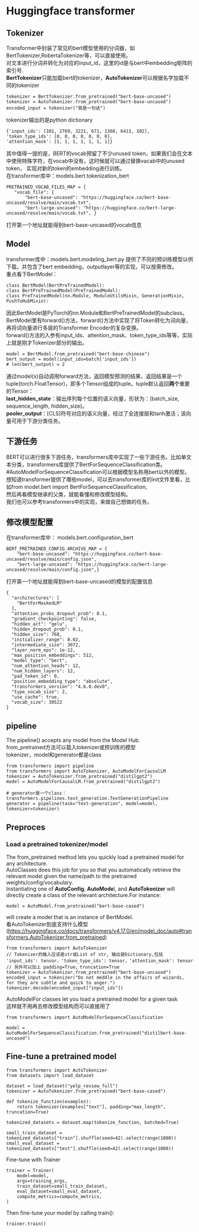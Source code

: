 # Huggingface transformer

## Tokenizer
Transformer中封装了常见的bert模型使用的分词器，如BertTokenizer,RobertaTokenizer等，可以直接使用。<br>
对文本进行分词并转化为对应的input_id，这里的id是与bert中embedding矩阵的索引号.<br>
**BertTokenizer**只能加载bert的tokenizer，**AutoTokenizer**可以根据名字加载不同的tokenizer

```
tokenizer = BertTokenizer.from_pretrained("bert-base-uncased")
tokenizer = AutoTokenizer.from_pretrained("bert-base-uncased")
encoded_input = tokenizer("我是一句话")

```
tokenizer输出的是python dictionary
 ```
 {'input_ids': [101, 2769, 3221, 671, 1368, 6413, 102], 
'token_type_ids': [0, 0, 0, 0, 0, 0, 0], 
'attention_mask': [1, 1, 1, 1, 1, 1, 1]}
 ```
 
 其中值得一提的是，BERT的vocab预留了不少unused token，如果我们会在文本中使用特殊字符，在vocab中没有，这时候就可以通过替换vacab中的unused token，
 实现对新的token的embedding进行训练。<br>
在transformer库中：models.bert.tokenization_bert 
 ```
PRETRAINED_VOCAB_FILES_MAP = {
    "vocab_file": {
        "bert-base-uncased": "https://huggingface.co/bert-base-uncased/resolve/main/vocab.txt",
        "bert-large-uncased": "https://huggingface.co/bert-large-uncased/resolve/main/vocab.txt", }
```
打开第一个地址就能得到bert-base-uncased的vocab信息

 ## Model
transformer库中：models.bert.modeling_bert.py 提供了不同的预训练模型以供下载。并包含了bert embedding，outputlayer等的实现，可以按需修改。<br>
重点看下BertModel：
```
class BertModel(BertPreTrainedModel):
class BertPreTrainedModel(PreTrainedModel):
class PreTrainedModel(nn.Module, ModuleUtilsMixin, GenerationMixin, PushToHubMixin):
```
因此BertModel是PyTorch的nn.Module和BertPreTrainedModel的subclass。<br>
BertModel里有forward()方法，forward()方法中实现了将Token转化为词向量，再将词向量进行多层的Transformer Encoder的复杂变换。<br>
forward()方法的入参有input_ids、attention_mask、token_type_ids等等，实际上就是刚才Tokenizer部分的输出。<br>
 ```
 model = BertModel.from_pretrained("bert-base-chinese")
 bert_output = model(input_ids=batch['input_ids'])
 # len(bert_output) = 2
 ```
通过model(x)自动调用forward方法，返回模型预测的结果，返回结果是一个tuple(torch.FloatTensor)，即多个Tensor组成的tuple。tuple默认返回**两个**重要的Tensor：<br>
**last_hidden_state**：输出序列每个位置的语义向量，形状为：(batch_size, sequence_length, hidden_size)。<br>
**pooler_output**：[CLS]符号对应的语义向量，经过了全连接层和tanh激活；该向量可用于下游分类任务。<br>

## 下游任务
BERT可以进行很多下游任务，transformers库中实现了一些下游任务。比如单文本分类，transformers库提供了BertForSequenceClassification类。<br>
#AutoModelForSequenceClassification可以根据模型名称用bert以外的模型。<br>
想知道transformer提供了哪些model，可以去transformer库的init文件里看，比如from model.bert import BertForSequenceClassification,<br>
然后再看模型继承的父类，就能看懂和修改模型结构。<br>
我们也可以参考transformers中的实现，来做自己想做的任务。



## 修改模型配置
在transformer库中： models.bert.configuration_bert<br>
```
BERT_PRETRAINED_CONFIG_ARCHIVE_MAP = {
    "bert-base-uncased": "https://huggingface.co/bert-base-uncased/resolve/main/config.json",
    "bert-large-uncased": "https://huggingface.co/bert-large-uncased/resolve/main/config.json",}
```
打开第一个地址就能得到bert-base-uncased的模型的配置信息
```
{
  "architectures": [
    "BertForMaskedLM"
  ],
  "attention_probs_dropout_prob": 0.1,
  "gradient_checkpointing": false,
  "hidden_act": "gelu",
  "hidden_dropout_prob": 0.1,
  "hidden_size": 768,
  "initializer_range": 0.02,
  "intermediate_size": 3072,
  "layer_norm_eps": 1e-12,
  "max_position_embeddings": 512,
  "model_type": "bert",
  "num_attention_heads": 12,
  "num_hidden_layers": 12,
  "pad_token_id": 0,
  "position_embedding_type": "absolute",
  "transformers_version": "4.6.0.dev0",
  "type_vocab_size": 2,
  "use_cache": true,
  "vocab_size": 30522
}
```

## pipeline
The pipeline() accepts any model from the Model Hub.  <br>
from_pretrained方法可以载入tokenizer或预训练的模型 <br>
tokenizer，model和generator都是class <br>
```
from transformers import pipeline
from transformers import AutoTokenizer, AutoModelForCausalLM
tokenizer = AutoTokenizer.from_pretrained("distilgpt2")
model = AutoModelForCausalLM.from_pretrained("distilgpt2")

# generator是一个class：transformers.pipelines.text_generation.TextGenerationPipeline
generator = pipeline(task="text-generation", model=model, tokenizer=tokenizer)
```
## Preproces
### Load a pretrained tokenizer/model<br>
The from_pretrained method lets you quickly load a pretrained model for any architecture.<br>
AutoClasses does this job for you so that you automatically retrieve the relevant model given the name/path to the pretrained weights/config/vocabulary.<br>
Instantiating one of **AutoConfig**, **AutoMode**l, and **AutoTokenizer** will directly create a class of the relevant architecture.For instance: <br>
```
model = AutoModel.from_pretrained("bert-base-cased")
```
will create a model that is an instance of BertModel.<br>
看AutoTokenizer到底支持什么模型(https://huggingface.co/docs/transformers/v4.17.0/en/model_doc/auto#transformers.AutoTokenizer.from_pretrained)
```
from transformers import AutoTokenizer
// Tokenizer的输入应该是str或List of str, 输出是Dictionary,包括 'input_ids': tensor，'token_type_ids': tensor，'attention_mask': tensor
// 另外可以加上 padding=True，truncation=True
tokenizer = AutoTokenizer.from_pretrained("bert-base-uncased")
encoded_input = tokenizer("Do not meddle in the affairs of wizards, for they are subtle and quick to anger.")
tokenizer.decode(encoded_input["input_ids"])
```
AutoModelFor classes let you load a pretrained model for a given task <br>
这样就不用再去修改模型结构而可以直接用了
```
from transformers import AutoModelForSequenceClassification

model = AutoModelForSequenceClassification.from_pretrained("distilbert-base-uncased")
```

## Fine-tune a pretrained model
```
from transformers import AutoTokenizer
from datasets import load_dataset

dataset = load_dataset("yelp_review_full")
tokenizer = AutoTokenizer.from_pretrained("bert-base-cased")

def tokenize_function(examples):
    return tokenizer(examples["text"], padding="max_length", truncation=True)

tokenized_datasets = dataset.map(tokenize_function, batched=True)

small_train_dataset = tokenized_datasets["train"].shuffle(seed=42).select(range(1000))
small_eval_dataset = tokenized_datasets["test"].shuffle(seed=42).select(range(1000))
```
Fine-tune with Trainer<br>
```
trainer = Trainer(
    model=model,
    args=training_args,
    train_dataset=small_train_dataset,
    eval_dataset=small_eval_dataset,
    compute_metrics=compute_metrics,
)
```
Then fine-tune your model by calling train():<br>
```
trainer.train()
```
